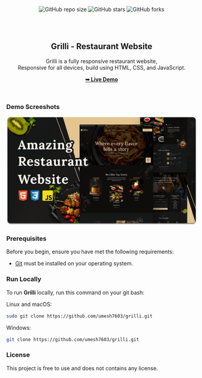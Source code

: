 <div align="center">
  
  ![GitHub repo size](https://img.shields.io/github/repo-size/umesh7603/grilli)
  ![GitHub stars](https://img.shields.io/github/stars/umesh7603/grilli?style=social)
  ![GitHub forks](https://img.shields.io/github/forks/umesh7603/grilli?style=social)


  <br />
  <br />

  <h2 align="center">Grilli - Restaurant Website</h2>

  Grilli is a fully responsive restaurant website, <br />Responsive for all devices, build using HTML, CSS, and JavaScript.

  <a href="https://umesh7603.github.io/grilli/"><strong>➥ Live Demo</strong></a>

</div>

<br />

### Demo Screeshots

![Grilli Desktop Demo](./readme-images/desktop.png "Desktop Demo")

### Prerequisites

Before you begin, ensure you have met the following requirements:

* [Git](https://git-scm.com/downloads "Download Git") must be installed on your operating system.

### Run Locally

To run **Grilli** locally, run this command on your git bash:

Linux and macOS:

```bash
sudo git clone https://github.com/umesh7603/grilli.git
```

Windows:

```bash
git clone https://github.com/umesh7603/grilli.git
```


### License

This project is free to use and does not contains any license.